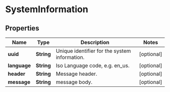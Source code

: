 
# SystemInformation

## Properties
Name | Type | Description | Notes
------------ | ------------- | ------------- | -------------
**uuid** | **String** | Unique identifier for the system information. |  [optional]
**language** | **String** | Iso Language code, e.g. en_us. |  [optional]
**header** | **String** | Message header. |  [optional]
**message** | **String** | message body. |  [optional]



